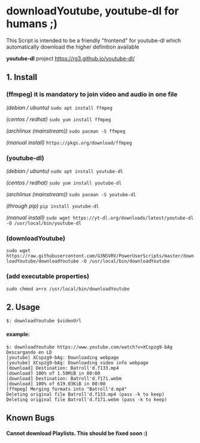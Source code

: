# downloadYoutube, youtube-dl for humans ;)
This Script is intended to be a friendly "frontend" for youtube-dl which automatically download the higher definition available

**youtube-dl** project
https://rg3.github.io/youtube-dl/

## 1. Install
### (ffmpeg) it is mandatory to join video and audio in one file

*(debian / ubuntu)* `sudo apt install ffmpeg`

*(centos / redhat)* `sudo yum install ffmpeg`

*(archlinux (mainstream))* `sudo pacman -S ffmpeg`

*(manual install)* `https://pkgs.org/download/ffmpeg`

### (youtube-dl)

*(debian / ubuntu)* `sudo apt install youtube-dl`

*(centos / redhat)* `sudo yum install youtube-dl`

*(archlinux (mainstream))* `sudo pacman -S youtube-dl`

*(through pip)* `pip install youtube-dl`

*(manual install)* `sudo wget https://yt-dl.org/downloads/latest/youtube-dl -O /usr/local/bin/youtube-dl`

### (downloadYoutube)
`sudo wget https://raw.githubusercontent.com/G3NSVRV/PowerUserScripts/master/downloadYoutube/downloadYoutube -O /usr/local/bin/downloadYoutube`

### (add executable properties)
`sudo chmod a+rx /usr/local/bin/downloadYoutube`

## 2. Usage
```
$: downloadYoutube $videoUrl
```

#### example:
```
$: downloadYoutube https://www.youtube.com/watch?v=XCspzg9-bAg
Descargando en LD
[youtube] XCspzg9-bAg: Downloading webpage
[youtube] XCspzg9-bAg: Downloading video info webpage
[download] Destination: Batroll'd.f133.mp4
[download] 100% of 1.59MiB in 00:00
[download] Destination: Batroll'd.f171.webm
[download] 100% of 619.03KiB in 00:00
[ffmpeg] Merging formats into "Batroll'd.mp4"
Deleting original file Batroll'd.f133.mp4 (pass -k to keep)
Deleting original file Batroll'd.f171.webm (pass -k to keep)
```

## Known Bugs
#### Cannot download Playlists. This should be fixed soon :)
